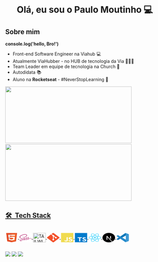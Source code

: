 <h1 align="center">Olá, eu sou o Paulo Moutinho 💻</h1>

## Sobre mim
<strong>console.log('hello, Bro!')</strong>
<ul>
 <li>Front-end Software Engineer na Viahub 💻</li>
 <li>Atualmente ViaHubber - no HUB de tecnologia da Via 🧑🏾‍🚀</li>
 <li>Team Leader em equipe de tecnologia na Church 🛐</li>
 <li>Autodidata 📚</li>
 <li>Aluno na <strong id="color">Rocketseat</strong> - #NeverStopLearning 🚀</li>
</ul>

 <div>
  <a href="https://github.com/moutinhofuturedev">
  <img height="180em" width="400" src="https://github-readme-stats.vercel.app/api?username=moutinhofuturedev&show_icons=true&theme=yeblu&include_all_commits=true&count_private=true"/>
  <img height="180em" width="400" src="https://github-readme-stats.vercel.app/api/top-langs/?username=moutinhofuturedev&layout=compact&langs_count=7&theme=yeblu"/>
</div>
 
 <h2> 🛠 &nbsp;Tech Stack</h2>
  <div style="display: inline_block"><br>
  <img align="center" alt="Paulo-HTML" title="HTML" height="30" width="40" src="https://raw.githubusercontent.com/devicons/devicon/master/icons/html5/html5-original.svg">
   <img align="center" alt="Paulo-SASS" title="SASS" height="30" width="40" src="https://raw.githubusercontent.com/devicons/devicon/master/icons/sass/sass-original.svg">
   <img align="center" lt="Paulo-TAILWINDCSS" title="TAILWIND" height="30" width="40" src="https://cdn.jsdelivr.net/gh/devicons/devicon/icons/tailwindcss/tailwindcss-plain.svg" />       
   <img align="center" alt="Paulo-GIT" title="GIT" height="30" width="40" src="https://raw.githubusercontent.com/devicons/devicon/master/icons/git/git-original.svg">
   <img align="center" alt="Paulo-Js" title="JAVASCRIPT" height="30" width="40" src="https://raw.githubusercontent.com/devicons/devicon/master/icons/javascript/javascript-plain.svg">
   <img align="center" alt="Paulo-TYPESCRIPT" title="TYPESCRIPT" height="30" width="40" src="https://raw.githubusercontent.com/devicons/devicon/master/icons/typescript/typescript-original.svg">
   <img align="center" alt="Paulo-REACT" title="REACT" height="30" width="40"
   src="https://raw.githubusercontent.com/devicons/devicon/master/icons/react/react-original.svg">
    <img align="center" alt="Paulo-NEXT" title="NEXT" height="30" width="40"
   src="https://raw.githubusercontent.com/devicons/devicon/master/icons/nextjs/nextjs-original.svg">
   <img align="center" alt="Paulo-VSCODE" title="VSCODE" height="30" width="40" src="https://raw.githubusercontent.com/devicons/devicon/master/icons/vscode/vscode-original.svg">
</div>
</div>
  
  ##
  
  <div>
    <a href="https://instagram.com/paulo_mmoutinho" target="_blank"><img src="https://img.shields.io/badge/-Paulo Moutinho-%23E4405F?style=for-the-badge&logo=instagram&logoColor=white" target="_blank"></a>
    <a href="https://www.linkedin.com/in/paulo-moutinho-vitor-9446175a" target="_blank"><img src="https://img.shields.io/badge/-Paulo Moutinho Vitor-%230077B5?style=for-the-badge&logo=linkedin&logoColor=white" target="_blank"></a> 
     <a href = "mailto:paulo_vicpj@hotmail.com"><img src="https://img.shields.io/badge/paulo_vicali@icloud-0078D4?style=for-the-badge&logo=microsoft-outlook&logoColor=white target="_blank"></a>
      </div>
      
      
       
       
